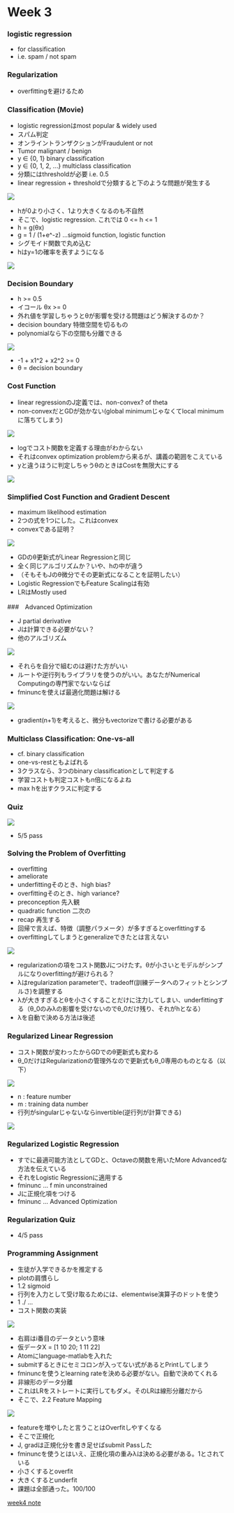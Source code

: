 # Week 3

### logistic regression

* for classification
* i.e. spam / not spam

### Regularization

* overfittingを避けるため

### Classification (Movie)

* logistic regressionはmost popular & widely used
* スパム判定
* オンライントランザクションがFraudulent or not
* Tumor malignant / benign
* y ∈ {0, 1} binary classification
* y ∈ {0, 1, 2, ...} multiclass classification
* 分類にはthresholdが必要 i.e. 0.5
* linear regression + thresholdで分類すると下のような問題が発生する

![](./learning-problem.png)

* hが0より小さく、1より大きくなるのも不自然
* そこで、logistic regression. これでは 0 <= h <= 1
* h = g(θx)
* g = 1 / (1+e^-z) ...sigmoid function, logistic function
* シグモイド関数で丸め込む
* hはy=1の確率を表すようになる

![](./logistic.png)

### Decision Boundary

* h >= 0.5
* イコール θx >= 0
* 外れ値を学習しちゃうとθが影響を受ける問題はどう解決するのか？
* decision boundary 特徴空間を切るもの
* polynomialなら下の空間も分離できる

![](./non-linear.png)

* -1 + x1^2 + x2^2 >= 0
* θ = decision boundary


### Cost Function

* linear regressionのJ定義では、non-convex? of theta
* non-convexだとGDが効かない(global minimumじゃなくてlocal minimumに落ちてしまう)

![](./convex.png)

* logでコスト関数を定義する理由がわからない
* それはconvex optimization problemから来るが、講義の範囲をこえている
* yと違うほうに判定しちゃうθのときはCostを無限大にする

![](./inf.png)

### Simplified Cost Function and Gradient Descent

* maximum likelihood estimation
* 2つの式を1つにした。これはconvex
* convexである証明？

![](./gd.png)

* GDのθ更新式がLinear Regressionと同じ
* 全く同じアルゴリズムか？いや、hの中が違う
* （そもそもJのθ微分でその更新式になることを証明したい）
* Logistic RegressionでもFeature Scalingは有効
* LRはMostly used

###　Advanced Optimization

* J partial derivative
* Jは計算できる必要がない？
* 他のアルゴリズム

![](./algorithms.png)


* それらを自分で組むのは避けた方がいい
* ルートや逆行列もライブラリを使うのがいい。あなたがNumerical Computingの専門家でないならば
* fminuncを使えば最適化問題は解ける

![](./fminunc.png)

* gradient(n+1)を考えると、微分もvectorizeで書ける必要がある

### Multiclass Classification: One-vs-all

* cf. binary classification
* one-vs-restともよばれる
* 3クラスなら、3つのbinary classificationとして判定する
* 学習コストも判定コストもn倍になるよね
* max hを出すクラスに判定する

### Quiz

![](./notation.png)

* 5/5 pass

### Solving the Problem of Overfitting

* overfitting
* ameliorate
* underfittingそのとき、high bias?
* overfittingそのとき、high variance?
* preconception 先入観
* quadratic function 二次の
* recap 再生する
* 回帰で言えば、特徴（調整パラメータ）が多すぎるとoverfittingする
* overfittingしてしまうとgeneralizeできたとは言えない

![](./overfit.png)

* regularizationの項をコスト関数Jにつけたす。θが小さいとモデルがシンプルになりoverfittingが避けられる？
* λはregularization parameterで、tradeoff(訓練データへのフィットとシンプルさ)を調整する
* λが大きすぎるとθを小さくすることだけに注力してしまい、underfittingする（θ_0のみλの影響を受けないのでθ_0だけ残り、それがhとなる）
* λを自動で決める方法は後述

### Regularized Linear Regression

* コスト関数が変わったからGDでのθ更新式も変わる
* θ_0だけはRegularizationの管理外なので更新式もθ_0専用のものとなる（以下）

![](./theta_update.png)

* n : feature number
* m : training data number
* 行列がsingularじゃないならinvertible(逆行列が計算できる)

![](./closed-form.png)

### Regularized Logistic Regression

* すでに最適可能方法としてGDと、Octaveの関数を用いたMore Advancedな方法を伝えている
* それをLogistic Regressionに適用する
* fminunc ... f min unconstrained
* Jに正規化項をつける
* fminunc ... Advanced Optimization

### Regularization Quiz

* 4/5 pass

### Programming Assignment

* 生徒が入学できるかを推定する
* plotの肩慣らし
* 1.2 sigmoid
* 行列を入力として受け取るためには、elementwise演算子のドットを使う
* 1 ./ ...
* コスト関数の実装

![](./costfunc.png)

* 右肩はi番目のデータという意味
* 仮データX = [1 10 20; 1 11 22]
* Atomにlanguage-matlabを入れた
* submitするときにセミコロンが入ってない式があるとPrintしてしまう
* fminuncを使うとlearning rateを決める必要がない。自動で決めてくれる
* 非線形のデータ分離
* これはLRをストレートに実行してもダメ。そのLRは線形分離だから
* そこで、2.2 Feature Mapping

![](./feature-mapping.png)

* featureを増やしたと言うことはOverfitしやすくなる
* そこで正規化
* J, gradは正規化分を書き足せばsubmit Passした
* fminuncを使うとはいえ、正規化項の重みλは決める必要がある。1とされている
* 小さくするとoverfit
* 大きくするとunderfit
* 課題は全部通った。100/100

[week4 note](https://github.com/peroon/coursela/tree/master/machine_learning/week4)